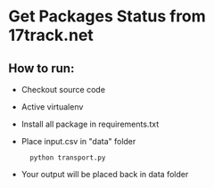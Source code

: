 # Get Packages Status from 17track.net

## How to run:

+ Checkout source code
+ Active virtualenv
+ Install all package in requirements.txt
+ Place input.csv in "data" folder
        
        python transport.py
   
+ Your output will be placed back in data folder 
